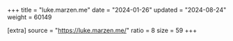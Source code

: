 +++
title = "luke.marzen.me"
date = "2024-01-26"
updated = "2024-08-24"
weight = 60149

[extra]
source = "https://luke.marzen.me/"
ratio = 8
size = 59
+++
